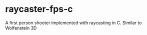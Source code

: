 # raycaster-fps-c
A first person shooter implemented with raycasting in C. Similar to Wolfenstein 3D
